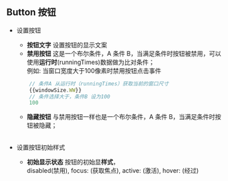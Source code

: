 ## Button 按钮
- 设置按钮
    - **按钮文字** 设置按钮的显示文案
    - **禁用按钮** 这是一个布尔条件，A 条件 B，当满足条件时按钮被禁用，可以使用**运行时**(runningTimes)数据做为比对条件；<br />
    例如: 当窗口宽度大于100像素时禁用按钮点击事件
    ```typescript
        // 条件A 从运行时（runningTimes）获取当前的窗口尺寸
        {{windowSize.WW}}
        // 条件选择大于，条件B 设为100
        100
    ```
    - **隐藏按钮** 与禁用按钮一样也是一个布尔条件，A 条件 B，当满足条件时按钮被隐藏；<br /><br />

- 设置按钮初始样式
    - **初始显示状态** 按钮的初始显**样式**，<br />disabled(禁用), focus: (获取焦点), active: (激活), hover: (经过)
    